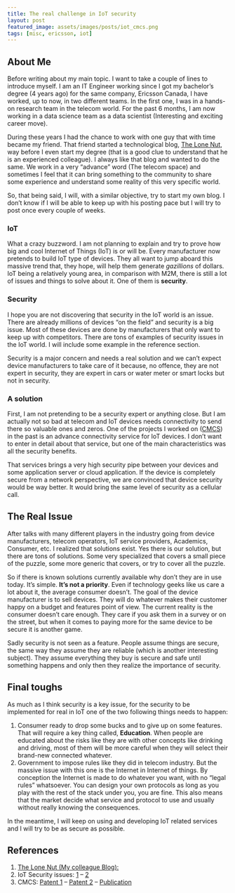 ```yaml
---
title: The real challenge in IoT security
layout: post
featured_image: assets/images/posts/iot_cmcs.png
tags: [misc, ericsson, iot]
---
```

## About Me

Before writing about my main topic. I want to take a couple of lines to introduce myself. I am an IT Engineer working since I got my bachelor’s degree (4 years ago) for the same company, Ericsson Canada, I have worked, up to now, in two different teams. In the first one, I was in a hands-on research team in the telecom world. For the past 6 months, I am now working in a data science team as a data scientist (Interesting and exciting career move).

<!--more-->

During these years I had the chance to work with one guy that with time became my friend. That friend started a technological blog, <a href="https://thelonenutblog.wordpress.com/" target="_blank" rel="nofollow noopener">The Lone Nut</a>, way before I even start my degree (that is a good clue to understand that he is an experienced colleague). I always like that blog and wanted to do the same. We work in a very “advance” word (The telecom space) and sometimes I feel that it can bring something to the community to share some experience and understand some reality of this very specific world.

So, that being said, I will, with a similar objective, try to start my own blog. I don’t know if I will be able to keep up with his posting pace but I will try to post once every couple of weeks.

### IoT

What a crazy buzzword. I am not planning to explain and try to prove how big and cool Internet of Things (IoT) is or will be. Every manufacturer now pretends to build IoT type of devices. They all want to jump aboard this massive trend that, they hope, will help them generate _gazillions_ of dollars. IoT being a relatively young area, in comparison with M2M, there is still a lot of issues and things to solve about it. One of them is **security**.

### Security

I hope you are not discovering that security in the IoT world is an issue. There are already millions of devices “on the field” and security is a big issue. Most of these devices are done by manufacturers that only want to keep up with competitors. There are tons of examples of security issues in the IoT world. I will include some example in the reference section.

Security is a major concern and needs a real solution and we can&#8217;t expect device manufacturers to take care of it because, no offence, they are not expert in security, they are expert in cars or water meter or smart locks but not in security.

### A solution

First, I am not pretending to be a security expert or anything close. But I am actually not so bad at telecom and IoT devices needs connectivity to send there so valuable ones and zeros. One of the projects I worked on (<a href="https://patentscope.wipo.int/search/en/detail.jsf?docId=WO2016020726" target="_blank" rel="nofollow noopener">CMCS</a>) in the past is an advance connectivity service for IoT devices. I don’t want to enter in detail about that service, but one of the main characteristics was all the security benefits.

That services brings a very high security pipe between your devices and some application server or cloud application. If the device is completely secure from a network perspective, we are convinced that device security would be way better. It would bring the same level of security as a cellular call.

## The Real Issue

After talks with many different players in the industry going from device manufacturers, telecom operators, IoT service providers, Academics, Consumer, etc. I realized that solutions exist. Yes there is our solution, but there are tons of solutions. Some very specialized that covers a small piece of the puzzle, some more generic that covers, or try to cover all the puzzle.

So if there is known solutions currently available why don’t they are in use today. It’s simple. **It’s not a priority**. Even if technology geeks like us care a lot about it, the average consumer doesn’t. The goal of the device manufacturer is to sell devices. They will do whatever makes their customer happy on a budget and features point of view. The current reality is the consumer doesn’t care enough. They care if you ask them in a survey or on the street, but when it comes to paying more for the same device to be secure it is another game.

Sadly security is not seen as a feature. People assume things are secure, the same way they assume they are reliable (which is another interesting subject). They assume everything they buy is secure and safe until something happens and only then they realize the importance of security.

## Final toughs

As much as I think security is a key issue, for the security to be implemented for real in IoT one of the two following things needs to happen:

  1. Consumer ready to drop some bucks and to give up on some features. That will require a key thing called, **Education**. When people are educated about the risks like they are with other concepts like drinking and driving, most of them will be more careful when they will select their brand-new connected whatever.
  2. Government to impose rules like they did in telecom industry. But the massive issue with this one is the Internet in Internet of things. By conception the Internet is made to do whatever you want, with no “legal rules” whatsoever. You can design your own protocols as long as you play with the rest of the stack under you, you are fine. This also means that the market decide what service and protocol to use and usually without really knowing the consequences.

In the meantime, I will keep on using and developing IoT related services and I will try to be as secure as possible.

## References

  1. <a href="https://thelonenutblog.wordpress.com/" target="_blank" rel="nofollow noopener">The Lone Nut (My colleague Blog):</a>
  2. IoT Security issues: <a href="http://money.cnn.com/gallery/technology/security/2013/05/01/shodan-most-dangerous-internet-searches/index.html" target="_blank" rel="nofollow noopener">1</a> &#8211; <a href="http://gizmodo.com/a-creepy-website-is-streaming-from-73-000-private-secur-1655653510" target="_blank" rel="nofollow noopener">2</a>
  3. CMCS: <a href="https://patentscope.wipo.int/search/en/detail.jsf?docId=WO2016051237" target="_blank" rel="nofollow noopener">Patent 1</a> &#8211; <a href="https://patentscope.wipo.int/search/en/detail.jsf?docId=WO2016020726" target="_blank" rel="nofollow noopener">Patent 2</a> &#8211; <a href="https://arxiv.org/abs/1507.08233" target="_blank" rel="nofollow noopener">Publication</a>
  